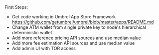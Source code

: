 First Steps:
- Get code working in Umbrel App Store Framework https://github.com/getumbrel/umbrel/blob/master/apps/README.md
- Change ATM wallet from single private key to node's hierarchical deterministic wallet
- Add more reference pricing API sources and use median value
- Add more fee estimation API sources and use median value
- Add admin UI with TOR access
